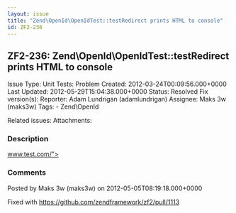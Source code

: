 ```yaml
---
layout: issue
title: "Zend\OpenId\OpenIdTest::testRedirect prints HTML to console"
id: ZF2-236
---
```


ZF2-236: Zend\\OpenId\\OpenIdTest::testRedirect prints HTML to console
----------------------------------------------------------------------

 Issue Type: Unit Tests: Problem Created: 2012-03-24T00:09:56.000+0000 Last Updated: 2012-05-29T15:04:38.000+0000 Status: Resolved Fix version(s): 
 Reporter:  Adam Lundrigan (adamlundrigan)  Assignee:  Maks 3w (maks3w)  Tags: - Zend\\OpenId
 
 Related issues: 
 Attachments: 
### Description

 www.test.com/"> 

 

### Comments

Posted by Maks 3w (maks3w) on 2012-05-05T08:19:18.000+0000

Fixed with <https://github.com/zendframework/zf2/pull/1113>

 

 